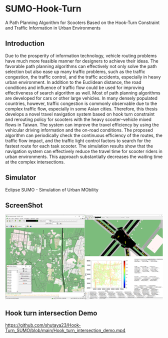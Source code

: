 # SUMO-Hook-Turn
A Path Planning Algorithm for Scooters Based on the Hook-Turn Constraint and Traffic Information in Urban Environments

## Introduction

Due to the prosperity of information technology, vehicle routing problems have much more feasible manner for designers to achieve their ideas. The favorable path planning algorithms can effectively not only solve the path selection but also ease up many traffic problems, such as the traffic congestion, the traffic control, and the traffic accidents, especially in heavy urban environment. In addition to the Euclidean distance, the road conditions and influence of traffic flow could be used for improving effectiveness of search algorithm as well. Most of path planning algorithms are developed for cars or other large vehicles. In many densely populated countries, however, traffic congestion is commonly observable due to the complex traffic flow, especially in some Asian cities. Therefore, this thesis develops a novel travel navigation system based on hook turn constraint and rerouting policy for scooters with the heavy scooter–vehicle mixed flows in Taiwan. The system can improve the travel efficiency by using the vehicular driving information and the on-road conditions. The proposed algorithm can periodically check the continuous efficiency of the routes, the traffic flow impact, and the traffic light control factors to search for the fastest route for each task scooter. The simulation results show that the navigation system can effectively reduce the travel time for scooter riders in urban environments. This approach substantially decreases the waiting time at the complex intersections.

## Simulator

 Eclipse SUMO - Simulation of Urban MObility

  
## ScreenShot

![Scree](https://github.com/shutaya23/Hook-Turn_SUMO/blob/main/sumo1.png)

## Hook turn intersection Demo
https://github.com/shutaya23/Hook-Turn_SUMO/blob/main/Hook_turn_intersection_demo.mp4


